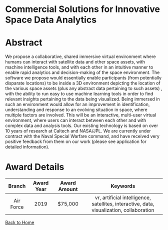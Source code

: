 
Commercial Solutions for Innovative Space Data Analytics
========================================================

# Abstract


We propose a collaborative, shared immersive virtual environment where humans can interact with satellite data and other space assets, with machine intelligence tools, and with each other in an intuitive manner to enable rapid analytics and decision-making of the space environment. The software we propose would essentially enable participants (from potentially disparate locations) to be inside a 3D environment depicting the location of the various space assets (plus any abstract data pertaining to such assets) , with the ability to run easy to use machine learning tools in order to find relevant insights pertaining to the data being visualized. Being immersed in such an environment would allow for an improvement in identification, understanding and response to an evolving situation in space, where multiple factors are involved. This will be an interactive, multi-user virtual environment, where users can interact between each other and with complex data and analysis tools. Our existing technology is based on over 10 years of research at Caltech and NASA/JPL. We are currently under contract with the Naval Special Warfare command, and have received very positive feedback from them on our work (please see application for detailed information).  

# Award Details

|Branch|Award Year|Award Amount|Keywords|
| :---: | :---: | :---: | :---: |
|Air Force|2019|$75,000|vr, artificial intelligence, satellites, interactive, data, visualization, collaboration|
  
  


[Back to Home](https://github.com/chrischow/dod_sbir_awards#1495)